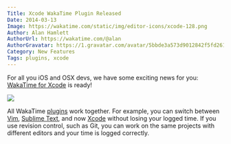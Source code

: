 ```yaml
---
Title: Xcode WakaTime Plugin Released
Date: 2014-03-13
Image: https://wakatime.com/static/img/editor-icons/xcode-128.png
Author: Alan Hamlett
AuthorUrl: https://wakatime.com/@alan
AuthorGravatar: https://1.gravatar.com/avatar/5bbde3a573d9012842f5fd261caa0bfe
Category: New Features
Tags: plugins, xcode
---
```


For all you iOS and OSX devs, we have some exciting news for you: [WakaTime for Xcode](https://wakatime.com/help/plugins/xcode) is ready!

<a href="https://wakatime.com/help/plugins/xcode"><img src="https://wakatime.com/static/img/editor-icons/xcode-128.png" /></a>

All WakaTime [plugins](https://wakatime.com/plugins) work together. For example, you can switch between [Vim](https://wakatime.com/help/plugins/vim), [Sublime Text](https://wakatime.com/help/plugins/sublime), and now [Xcode](https://wakatime.com/help/plugins/xcode) without losing your logged time.
If you use revision control, such as Git, you can work on the same projects with different editors and your time is logged correctly.
